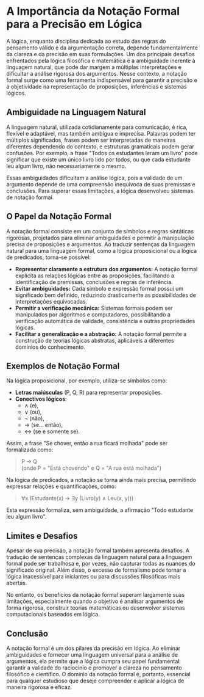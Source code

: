 # A Importância da Notação Formal para a Precisão em Lógica

A lógica, enquanto disciplina dedicada ao estudo das regras do pensamento válido e da argumentação correta, depende fundamentalmente da clareza e da precisão em suas formulações. Um dos principais desafios enfrentados pela lógica filosófica e matemática é a ambiguidade inerente à linguagem natural, que pode dar margem a múltiplas interpretações e dificultar a análise rigorosa dos argumentos. Nesse contexto, a notação formal surge como uma ferramenta indispensável para garantir a precisão e a objetividade na representação de proposições, inferências e sistemas lógicos.

## Ambiguidade na Linguagem Natural

A linguagem natural, utilizada cotidianamente para comunicação, é rica, flexível e adaptável, mas também ambígua e imprecisa. Palavras podem ter múltiplos significados, frases podem ser interpretadas de maneiras diferentes dependendo do contexto, e estruturas gramaticais podem gerar confusões. Por exemplo, a frase "Todos os estudantes leram um livro" pode significar que existe um único livro lido por todos, ou que cada estudante leu algum livro, não necessariamente o mesmo.

Essas ambiguidades dificultam a análise lógica, pois a validade de um argumento depende de uma compreensão inequívoca de suas premissas e conclusões. Para superar essas limitações, a lógica desenvolveu sistemas de notação formal.

## O Papel da Notação Formal

A notação formal consiste em um conjunto de símbolos e regras sintáticas rigorosas, projetados para eliminar ambiguidades e permitir a manipulação precisa de proposições e argumentos. Ao traduzir sentenças da linguagem natural para uma linguagem formal, como a lógica proposicional ou a lógica de predicados, torna-se possível:

- **Representar claramente a estrutura dos argumentos:** A notação formal explicita as relações lógicas entre as proposições, facilitando a identificação de premissas, conclusões e regras de inferência.
- **Evitar ambiguidades:** Cada símbolo e expressão formal possui um significado bem definido, reduzindo drasticamente as possibilidades de interpretações equivocadas.
- **Permitir a verificação mecânica:** Sistemas formais podem ser manipulados por algoritmos e computadores, possibilitando a verificação automática de validade, consistência e outras propriedades lógicas.
- **Facilitar a generalização e a abstração:** A notação formal permite a construção de teorias lógicas abstratas, aplicáveis a diferentes domínios do conhecimento.

## Exemplos de Notação Formal

Na lógica proposicional, por exemplo, utiliza-se símbolos como:

- **Letras maiúsculas** (P, Q, R) para representar proposições.
- **Conectivos lógicos**:  
  - ∧ (e),  
  - ∨ (ou),  
  - ¬ (não),  
  - → (se... então),  
  - ↔ (se e somente se).

Assim, a frase "Se chover, então a rua ficará molhada" pode ser formalizada como:

> P → Q  
> (onde P = "Está chovendo" e Q = "A rua está molhada")

Na lógica de predicados, a notação se torna ainda mais precisa, permitindo expressar relações e quantificações, como:

> ∀x (Estudante(x) → ∃y (Livro(y) ∧ Leu(x, y)))

Esta expressão formaliza, sem ambiguidade, a afirmação "Todo estudante leu algum livro".

## Limites e Desafios

Apesar de sua precisão, a notação formal também apresenta desafios. A tradução de sentenças complexas da linguagem natural para a linguagem formal pode ser trabalhosa e, por vezes, não capturar todas as nuances do significado original. Além disso, o excesso de formalismo pode tornar a lógica inacessível para iniciantes ou para discussões filosóficas mais abertas.

No entanto, os benefícios da notação formal superam largamente suas limitações, especialmente quando o objetivo é analisar argumentos de forma rigorosa, construir teorias matemáticas ou desenvolver sistemas computacionais baseados em lógica.

## Conclusão

A notação formal é um dos pilares da precisão em lógica. Ao eliminar ambiguidades e fornecer uma linguagem universal para a análise de argumentos, ela permite que a lógica cumpra seu papel fundamental: garantir a validade do raciocínio e promover a clareza no pensamento filosófico e científico. O domínio da notação formal é, portanto, essencial para qualquer estudioso que deseje compreender e aplicar a lógica de maneira rigorosa e eficaz.
